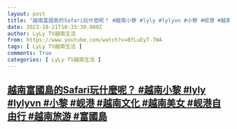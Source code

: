 ```yaml
---
layout: post
title: "越南富國島的Safari玩什麼呢？ #越南小黎 #lyly #lylyvn #小黎 #岘港 #越南文化 #越南美女 #岘港自由行 #越南旅游 #富國島"
date: 2023-10-21T10:33:39.000Z
author: LyLy TV越南生活
from: https://www.youtube.com/watch?v=BfLuEyT-7WA
tags: [ LyLy TV越南生活 ]
comments: True
categories: [ LyLy TV越南生活 ]
---
```

<!--1697884419000-->
[越南富國島的Safari玩什麼呢？ #越南小黎 #lyly #lylyvn #小黎 #岘港 #越南文化 #越南美女 #岘港自由行 #越南旅游 #富國島](https://www.youtube.com/watch?v=BfLuEyT-7WA)
------

<div>

</div>
